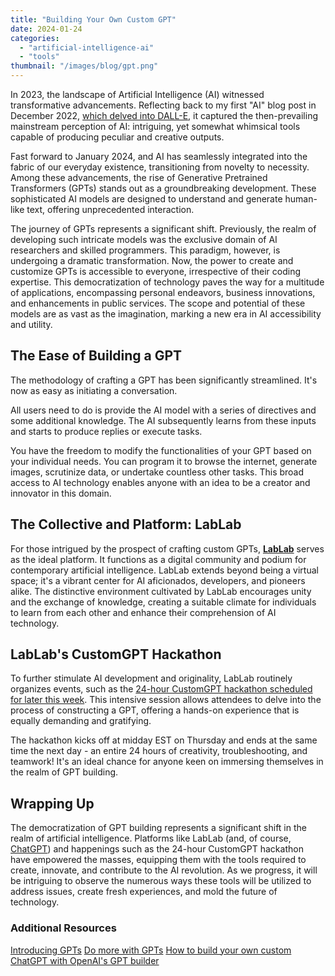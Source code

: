 ```yaml
---
title: "Building Your Own Custom GPT"
date: 2024-01-24
categories: 
  - "artificial-intelligence-ai"
  - "tools"
thumbnail: "/images/blog/gpt.png"
---
```


In 2023, the landscape of Artificial Intelligence (AI) witnessed transformative advancements. Reflecting back to my first "AI" blog post in December 2022, [which delved into DALL-E](https://quadraticgames.com/hello-dall·e/), it captured the then-prevailing mainstream perception of AI: intriguing, yet somewhat whimsical tools capable of producing peculiar and creative outputs.

Fast forward to January 2024, and AI has seamlessly integrated into the fabric of our everyday existence, transitioning from novelty to necessity. Among these advancements, the rise of Generative Pretrained Transformers (GPTs) stands out as a groundbreaking development. These sophisticated AI models are designed to understand and generate human-like text, offering unprecedented interaction.

The journey of GPTs represents a significant shift. Previously, the realm of developing such intricate models was the exclusive domain of AI researchers and skilled programmers. This paradigm, however, is undergoing a dramatic transformation. Now, the power to create and customize GPTs is accessible to everyone, irrespective of their coding expertise. This democratization of technology paves the way for a multitude of applications, encompassing personal endeavors, business innovations, and enhancements in public services. The scope and potential of these models are as vast as the imagination, marking a new era in AI accessibility and utility.

## The Ease of Building a GPT

The methodology of crafting a GPT has been significantly streamlined. It's now as easy as initiating a conversation.

All users need to do is provide the AI model with a series of directives and some additional knowledge. The AI subsequently learns from these inputs and starts to produce replies or execute tasks.

You have the freedom to modify the functionalities of your GPT based on your individual needs. You can program it to browse the internet, generate images, scrutinize data, or undertake countless other tasks. This broad access to AI technology enables anyone with an idea to be a creator and innovator in this domain.

## The Collective and Platform: LabLab

For those intrigued by the prospect of crafting custom GPTs, **[LabLab](https://lablab.ai)** serves as the ideal platform. It functions as a digital community and podium for contemporary artificial intelligence. LabLab extends beyond being a virtual space; it's a vibrant center for AI aficionados, developers, and pioneers alike. The distinctive environment cultivated by LabLab encourages unity and the exchange of knowledge, creating a suitable climate for individuals to learn from each other and enhance their comprehension of AI technology.

## LabLab's CustomGPT Hackathon

To further stimulate AI development and originality, LabLab routinely organizes events, such as the [24-hour CustomGPT hackathon scheduled for later this week](https://lablab.ai/event/create-your-custom-gpts). This intensive session allows attendees to delve into the process of constructing a GPT, offering a hands-on experience that is equally demanding and gratifying.

The hackathon kicks off at midday EST on Thursday and ends at the same time the next day - an entire 24 hours of creativity, troubleshooting, and teamwork! It's an ideal chance for anyone keen on immersing themselves in the realm of GPT building.

## Wrapping Up

The democratization of GPT building represents a significant shift in the realm of artificial intelligence. Platforms like LabLab (and, of course, [ChatGPT](https://chat.openai.com)) and happenings such as the 24-hour CustomGPT hackathon have empowered the masses, equipping them with the tools required to create, innovate, and contribute to the AI revolution. As we progress, it will be intriguing to observe the numerous ways these tools will be utilized to address issues, create fresh experiences, and mold the future of technology.

### Additional Resources

[Introducing GPTs](https://openai.com/blog/introducing-gpts) [Do more with GPTs](https://openai.com/chatgpt#do-more-with-gpts) [How to build your own custom ChatGPT with OpenAI's GPT builder](https://zapier.com/blog/custom-chatgpt/)
